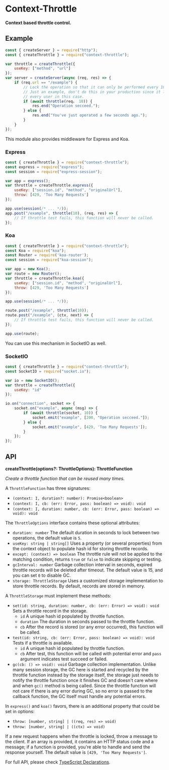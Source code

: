 # Context-Throttle

**Context based throttle control.**

## Example

```javascript
const { createServer } = require("http");
const { createThrottle } = require("context-throttle");

var throttle = createThrottle({
    useKey: ["method", "url"]
});
var server = createServer(async (req, res) => {
    if (req.url == "/example") {
        // Lock the operation so that it can only be performed every 10 seconds.
        // Just an example, don't do this in your production since it locks for
        // every user in this case.
        if (await throttle(req， 10)) {
            res.end("Operation secceed.");
        } else {
            res.end("You've just operated a few seconds ago.");
        }
    }
});
```

This module also provides middleware for Express and Koa.

### Express

```javascript
const { createThrottle } = require("context-throttle");
const express = require("express");
const session = require("express-session");

var app = express();
var throttle = createThrottle.express({
    useKey: ["session.id", "method", "originalUrl"],
    throw: [429, 'Too Many Requests']
});

app.use(session(/* ... */));
app.post("/example", throttle(10), (req, res) => {
    // If throttle test fails, this function will never be called.
});
```

### Koa

```javascript
const { createThrottle } = require("context-throttle");
const Koa = require("koa");
const Router = require('koa-router');
const session = require("koa-session");

var app = new Koa();
var route = new Router();
var throttle = createThrottle.koa({
    useKey: ["session.id", "method", "originalUrl"],
    throw: [429, 'Too Many Requests']
});

app.use(session(/* ... */));

route.post("/example", throttle(10));
route.post("/example", (ctx, next) => {
    // If throttle test fails, this function will never be called.
});

app.use(route);
```

You can use this mechanism in SocketIO as well.

### SocketIO

```javascript
const { createThrottle } = require("context-throttle");
const SocketIO = require("socket.io");

var io = new SocketIO();
var throttle = createThrottle({
    useKey: "id"
});

io.on("connection", socket => {
    socket.on("example", async (msg) => {
        if (await throttle(socket, 10)) {
            socket.emit("example", [200, "Operation secceed."]);
        } else {
            socket.emit("example", [429, 'Too Many Requests']);
        }
    });
});
```

## API

**createThrottle(options?: ThrottleOptions): ThrottleFunction**

*Create a throttle function that can be reused many times.*

A `ThrottleFunction` has three signatures:

- `(context: I, duration?: number): Promise<boolean>`
- `(context: I, cb: (err: Error, pass: boolean) => void): void`
- `(context: I, duration: number, cb: (err: Error, pass: boolean) => void): void`

The `ThrottleOptions` interface contains these optional attributes:

- `duration: number` The default duration in seconds to lock between two 
    operations, the default value is `5`.
- `useKey: string | string[]` Uses a property (or several properties) from the 
    context object to populate hash id for storing throttle records.
- `except: (context) => boolean` The throttle rule will not be applied to the 
    matching condition, returns `true` or `false` to indicate skipping or 
    testing.
- `gcInterval: number` Garbage collection interval in seconds, expired throttle 
    records will be deleted after timeout. The default value is 15, and you can 
    set `0` to disable GC.
- `storage: ThrottleStorage` Uses a customized storage implementation to store 
    throttle records. By default, records are stored in memory.

A `ThrottleStorage` must implement these methods:

- `set(id: string, duration: number, cb: (err: Error) => void): void`
    Sets a throttle record in the storage.
    - `id` A unique hash id populated by throttle function.
    - `duration` The duration in seconds passed to the throttle function.
    - `cb` After the record is stored (or any error occurred), this function 
        will be called. 
- `test(id: string, cb: (err: Error, pass: boolean) => void): void`
    Tests if a throttle is available.
    - `id` A unique hash id populated by throttle function.
    - `cb` After test, this function will be called with potential error and 
        `pass` argument indicates test succeed or failed.
- `gc(cb: () => void): void` Garbage collection implementation. Unlike many 
    session storage, the GC here is started and recycled by the throttle 
    function instead by the storage itself, the storage just needs to notify the
    throttle function once it finishes GC and doesn't care where and when `gc()` 
    method is being called. Since the throttle function will not care if there 
    is any error during GC, so no error is passed to the callback function, the 
    GC itself must handle any potential errors.

In `express()` and `koa()` favors, there is an additional property that could be
set in options:

- `throw: [number, string] | ((req, res) => void)`
- `throw: [number, string] | ((ctx) => void)`

If a new request happens when the throttle is locked, throw a message to the
client. If an array is provided, it contains an HTTP status code and a message; 
if a function is provided, you're able to handle and send the response yourself.
The default value is `[429, 'Too Many Requests']`.

For full API, please check [TypeScript Declarations](/index.d.ts).